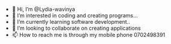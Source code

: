 - 👋 Hi, I’m @Lydia-wavinya
- 👀 I’m interested in coding and creating programs...
- 🌱 I’m currently learning software development..
- 💞️ I’m looking to collaborate on creating applications
- 📫 How to reach me is through my mobile phone 0702498391

<!---
Lydia-wavinya/Lydia-wavinya is a ✨ special ✨ repository because its `README.md` (this file) appears on your GitHub profile.
You can click the Preview link to take a look at your changes.
--->
